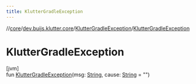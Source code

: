 ```yaml
---
title: KlutterGradleException
---
```

//[core](../../../index.html)/[dev.buijs.klutter.core](../index.html)/[KlutterGradleException](index.html)/[KlutterGradleException](-klutter-gradle-exception.html)



# KlutterGradleException



[jvm]\
fun [KlutterGradleException](-klutter-gradle-exception.html)(msg: [String](https://kotlinlang.org/api/latest/jvm/stdlib/kotlin/-string/index.html), cause: [String](https://kotlinlang.org/api/latest/jvm/stdlib/kotlin/-string/index.html) = "")




